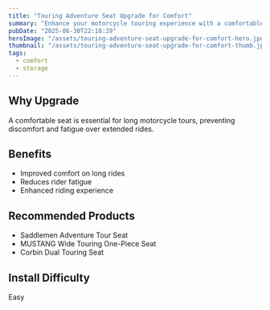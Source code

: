 ```yaml
---
title: "Touring Adventure Seat Upgrade for Comfort"
summary: "Enhance your motorcycle touring experience with a comfortable adventure seat upgrade."
pubDate: "2025-06-30T22:18:39"
heroImage: "/assets/touring-adventure-seat-upgrade-for-comfort-hero.jpg"
thumbnail: "/assets/touring-adventure-seat-upgrade-for-comfort-thumb.jpg"
tags:
  - comfort
  - storage
---
```


<h2>Why Upgrade</h2>
<p>A comfortable seat is essential for long motorcycle tours, preventing discomfort and fatigue over extended rides.</p>
<h2>Benefits</h2>
<ul>
  <li>Improved comfort on long rides</li>
  <li>Reduces rider fatigue</li>
  <li>Enhanced riding experience</li>
</ul>
<h2>Recommended Products</h2>
<ul>
  <li>Saddlemen Adventure Tour Seat</li>
  <li>MUSTANG Wide Touring One-Piece Seat</li>
  <li>Corbin Dual Touring Seat</li>
</ul>
<h2>Install Difficulty</h2>
<p>Easy</p>